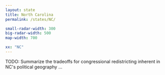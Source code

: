 ```yaml
---
layout: state
title: North Carolina
permalink: /states/NC/

small-radar-width: 300
big-radar-width: 500
map-width: 700

xx: "NC"
---
```


TODO: Summarize the tradeoffs for congressional redistricting inherent in NC's political geography ...